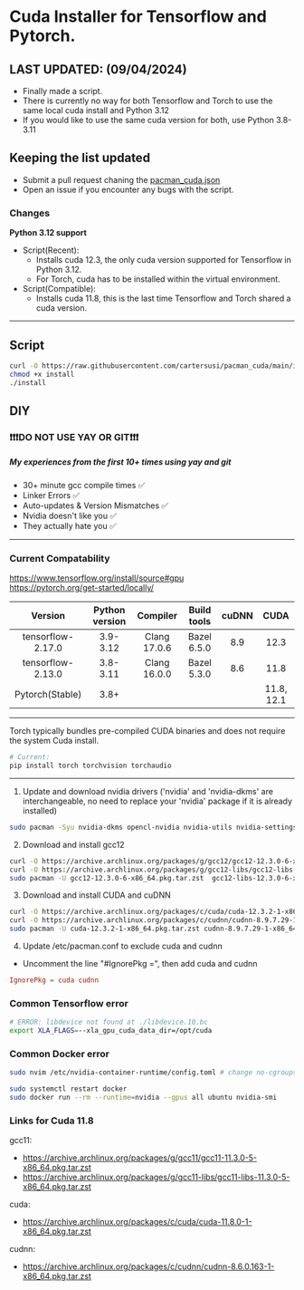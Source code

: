 # Cuda Installer for Tensorflow and Pytorch.

## LAST UPDATED: (09/04/2024)
* Finally made a script.
* There is currently no way for both Tensorflow and Torch to use the same local cuda install and Python 3.12
* If you would like to use the same cuda version for both, use Python 3.8-3.11

## Keeping the list updated
* Submit a pull request chaning the [pacman_cuda.json](pacman_cuda.json)
* Open an issue if you encounter any bugs with the script.

### Changes
**Python 3.12 support**
- Script(Recent):
    - Installs cuda 12.3, the only cuda version supported for Tensorflow in Python 3.12.
    - For Torch, cuda has to be installed within the virtual environment. 
- Script(Compatible):
    - Installs cuda 11.8, this is the last time Tensorflow and Torch shared a cuda version.

---

## Script
```sh
curl -O https://raw.githubusercontent.com/cartersusi/pacman_cuda/main/install
chmod +x install
./install
```

## DIY

### ❗❗❗DO NOT USE YAY OR GIT❗❗❗

##### My experiences from the first 10+ times using yay and git
- 30+ minute gcc compile times ✅
- Linker Errors ✅
- Auto-updates & Version Mismatches ✅
- Nvidia doesn't like you ✅
- They actually hate you ✅

---

### Current Compatability
https://www.tensorflow.org/install/source#gpu \
https://pytorch.org/get-started/locally/

Version	            | Python version	| Compiler	    | Build tools	| cuDNN	 | CUDA
| :----:            |    :----:         |        :----: |  :----:       |:----:  |:----:
tensorflow-2.17.0	| 3.9-3.12	        | Clang 17.0.6	| Bazel 6.5.0	| 8.9	 | 12.3
tensorflow-2.13.0	| 3.8-3.11	        |  Clang 16.0.0	| Bazel 5.3.0	| 8.6	 | 11.8
Pytorch(Stable)	    |  3.8+             |  	            | 	            | 	     | 11.8, 12.1

---

Torch typically bundles pre-compiled CUDA binaries and does not require the system Cuda install.
```bash
# Current:
pip install torch torchvision torchaudio
```

---

1. Update and download nvidia drivers ('nvidia' and 'nvidia-dkms' are interchangeable, no need to replace your 'nvidia' package if it is already installed)
```bash
sudo pacman -Syu nvidia-dkms opencl-nvidia nvidia-utils nvidia-settings curl
```

2. Download and install gcc12
```bash
curl -O https://archive.archlinux.org/packages/g/gcc12/gcc12-12.3.0-6-x86_64.pkg.tar.zst
curl -O https://archive.archlinux.org/packages/g/gcc12-libs/gcc12-libs-12.3.0-6-x86_64.pkg.tar.zst
sudo pacman -U gcc12-12.3.0-6-x86_64.pkg.tar.zst  gcc12-libs-12.3.0-6-x86_64.pkg.tar.zst
```

3. Download and install CUDA and cuDNN
```bash
curl -O https://archive.archlinux.org/packages/c/cuda/cuda-12.3.2-1-x86_64.pkg.tar.zst
curl -O https://archive.archlinux.org/packages/c/cudnn/cudnn-8.9.7.29-1-x86_64.pkg.tar.zst
sudo pacman -U cuda-12.3.2-1-x86_64.pkg.tar.zst cudnn-8.9.7.29-1-x86_64.pkg.tar.zst
```

4. Update /etc/pacman.conf to exclude cuda and cudnn
- Uncomment the line "#IgnorePkg =", then add cuda and cudnn
```conf
IgnorePkg = cuda cudnn 
```

### Common Tensorflow error
```bash
# ERROR: libdevice not found at ./libdevice.10.bc 
export XLA_FLAGS=--xla_gpu_cuda_data_dir=/opt/cuda
```

### Common Docker error
```sh
sudo nvim /etc/nvidia-container-runtime/config.toml # change no-cgroups = false, save

sudo systemctl restart docker
sudo docker run --rm --runtime=nvidia --gpus all ubuntu nvidia-smi
```



### Links for Cuda 11.8
gcc11:
- https://archive.archlinux.org/packages/g/gcc11/gcc11-11.3.0-5-x86_64.pkg.tar.zst
- https://archive.archlinux.org/packages/g/gcc11-libs/gcc11-libs-11.3.0-5-x86_64.pkg.tar.zst

cuda:
- https://archive.archlinux.org/packages/c/cuda/cuda-11.8.0-1-x86_64.pkg.tar.zst

cudnn:
- https://archive.archlinux.org/packages/c/cudnn/cudnn-8.6.0.163-1-x86_64.pkg.tar.zst
